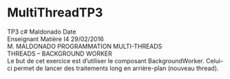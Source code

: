 # MultiThreadTP3
TP3 c# Maldonado
 Date  
Enseignant Matière 
I4   29/02/2016  
M. MALDONADO PROGRAMMATION MULTI-THREADS   
THREADS – BACKGROUND WORKER   
Le but de cet exercice est d’utiliser le composant BackgroundWorker. Celui-ci permet de lancer des traitements long en arrière-plan (nouveau thread). 
